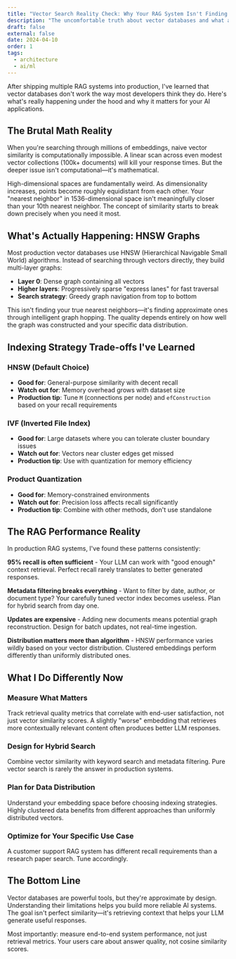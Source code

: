```yaml
---
title: "Vector Search Reality Check: Why Your RAG System Isn't Finding What You Think"
description: "The uncomfortable truth about vector databases and what actually happens when you search millions of high-dimensional embeddings."
draft: false
external: false
date: 2024-04-10
order: 1
tags:
  - architecture
  - ai/ml
---
```


After shipping multiple RAG systems into production, I've learned that vector databases don't work the way most developers think they do. Here's what's really happening under the hood and why it matters for your AI applications.

## The Brutal Math Reality

When you're searching through millions of embeddings, naive vector similarity is computationally impossible. A linear scan across even modest vector collections (100k+ documents) will kill your response times. But the deeper issue isn't computational—it's mathematical.

High-dimensional spaces are fundamentally weird. As dimensionality increases, points become roughly equidistant from each other. Your "nearest neighbor" in 1536-dimensional space isn't meaningfully closer than your 10th nearest neighbor. The concept of similarity starts to break down precisely when you need it most.

## What's Actually Happening: HNSW Graphs

Most production vector databases use HNSW (Hierarchical Navigable Small World) algorithms. Instead of searching through vectors directly, they build multi-layer graphs:

- **Layer 0**: Dense graph containing all vectors
- **Higher layers**: Progressively sparse "express lanes" for fast traversal
- **Search strategy**: Greedy graph navigation from top to bottom

This isn't finding your true nearest neighbors—it's finding approximate ones through intelligent graph hopping. The quality depends entirely on how well the graph was constructed and your specific data distribution.

## Indexing Strategy Trade-offs I've Learned

### HNSW (Default Choice)
- **Good for**: General-purpose similarity with decent recall
- **Watch out for**: Memory overhead grows with dataset size
- **Production tip**: Tune `M` (connections per node) and `efConstruction` based on your recall requirements

### IVF (Inverted File Index)
- **Good for**: Large datasets where you can tolerate cluster boundary issues
- **Watch out for**: Vectors near cluster edges get missed
- **Production tip**: Use with quantization for memory efficiency

### Product Quantization
- **Good for**: Memory-constrained environments
- **Watch out for**: Precision loss affects recall significantly
- **Production tip**: Combine with other methods, don't use standalone

## The RAG Performance Reality

In production RAG systems, I've found these patterns consistently:

**95% recall is often sufficient** - Your LLM can work with "good enough" context retrieval. Perfect recall rarely translates to better generated responses.

**Metadata filtering breaks everything** - Want to filter by date, author, or document type? Your carefully tuned vector index becomes useless. Plan for hybrid search from day one.

**Updates are expensive** - Adding new documents means potential graph reconstruction. Design for batch updates, not real-time ingestion.

**Distribution matters more than algorithm** - HNSW performance varies wildly based on your vector distribution. Clustered embeddings perform differently than uniformly distributed ones.

## What I Do Differently Now

### Measure What Matters
Track retrieval quality metrics that correlate with end-user satisfaction, not just vector similarity scores. A slightly "worse" embedding that retrieves more contextually relevant content often produces better LLM responses.

### Design for Hybrid Search
Combine vector similarity with keyword search and metadata filtering. Pure vector search is rarely the answer in production systems.

### Plan for Data Distribution
Understand your embedding space before choosing indexing strategies. Highly clustered data benefits from different approaches than uniformly distributed vectors.

### Optimize for Your Specific Use Case
A customer support RAG system has different recall requirements than a research paper search. Tune accordingly.

## The Bottom Line

Vector databases are powerful tools, but they're approximate by design. Understanding their limitations helps you build more reliable AI systems. The goal isn't perfect similarity—it's retrieving context that helps your LLM generate useful responses.

Most importantly: measure end-to-end system performance, not just retrieval metrics. Your users care about answer quality, not cosine similarity scores.